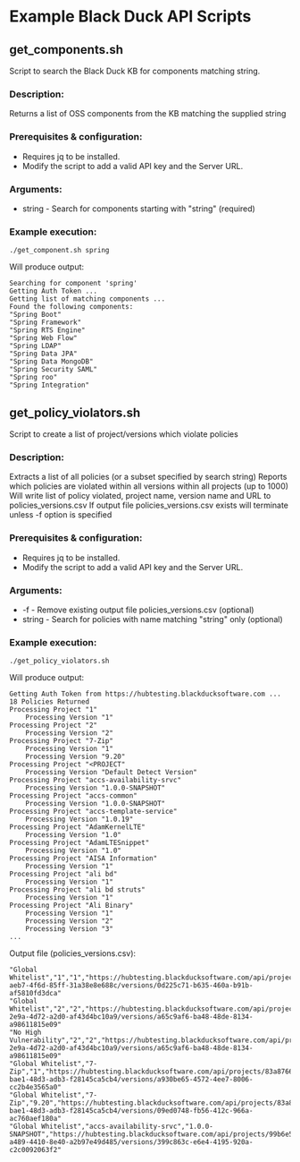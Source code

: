 # Example Black Duck API Scripts
## get_components.sh

Script to search the Black Duck KB for components matching string. 

### Description:

Returns a list of OSS components from the KB matching the supplied string

### Prerequisites & configuration:

* Requires jq to be installed.
* Modify the script to add a valid API key and the Server URL.

### Arguments:
 
* string	- Search for components starting with "string" (required)

### Example execution:

`./get_component.sh spring`

Will produce output:

    Searching for component 'spring'
    Getting Auth Token ...
    Getting list of matching components ...
    Found the following components:
    "Spring Boot"
    "Spring Framework"
    "Spring RTS Engine"
    "Spring Web Flow"
    "Spring LDAP"
    "Spring Data JPA"
    "Spring Data MongoDB"
    "Spring Security SAML"
    "Spring roo"
    "Spring Integration"


## get_policy_violators.sh

Script to create a list of project/versions which violate policies

### Description:

Extracts a list of all policies (or a subset specified by search string)
Reports which policies are violated within all versions within all projects (up to 1000)
Will write list of policy violated, project name, version name and URL to policies_versions.csv
If output file policies_versions.csv exists will terminate unless -f option is specified

### Prerequisites & configuration:

* Requires jq to be installed.
* Modify the script to add a valid API key and the Server URL.

### Arguments:

* -f		-	Remove existing output file policies_versions.csv (optional)
* string	-	Search for policies with name matching "string" only (optional)

### Example execution:

`./get_policy_violators.sh`

Will produce output:

```
Getting Auth Token from https://hubtesting.blackducksoftware.com ...
18 Policies Returned
Processing Project "1"
    Processing Version "1"
Processing Project "2"
    Processing Version "2"
Processing Project "7-Zip"
    Processing Version "1"
    Processing Version "9.20"
Processing Project "<PROJECT"
    Processing Version "Default Detect Version"
Processing Project "accs-availability-srvc"
    Processing Version "1.0.0-SNAPSHOT"
Processing Project "accs-common"
    Processing Version "1.0.0-SNAPSHOT"
Processing Project "accs-template-service"
    Processing Version "1.0.19"
Processing Project "AdamKernelLTE"
    Processing Version "1.0"
Processing Project "AdamLTESnippet"
    Processing Version "1.0"
Processing Project "AISA Information"
    Processing Version "1"
Processing Project "ali bd"
    Processing Version "1"
Processing Project "ali bd struts"
    Processing Version "1"
Processing Project "Ali Binary"
    Processing Version "1"
    Processing Version "2"
    Processing Version "3"
...
```

Output file (policies_versions.csv):

```
"Global Whitelist","1","1","https://hubtesting.blackducksoftware.com/api/projects/bcdec5cc-aeb7-4f6d-85ff-31a38e8e688c/versions/0d225c71-b635-460a-b91b-af5810fd3dca"
"Global Whitelist","2","2","https://hubtesting.blackducksoftware.com/api/projects/75b1e45d-2e9a-4d72-a2d0-af43d4bc10a9/versions/a65c9af6-ba48-48de-8134-a98611815e09"
"No High Vulnerability","2","2","https://hubtesting.blackducksoftware.com/api/projects/75b1e45d-2e9a-4d72-a2d0-af43d4bc10a9/versions/a65c9af6-ba48-48de-8134-a98611815e09"
"Global Whitelist","7-Zip","1","https://hubtesting.blackducksoftware.com/api/projects/83a8766a-bae1-48d3-adb3-f28145ca5cb4/versions/a930be65-4572-4ee7-8006-cc2b4e3565a0"
"Global Whitelist","7-Zip","9.20","https://hubtesting.blackducksoftware.com/api/projects/83a8766a-bae1-48d3-adb3-f28145ca5cb4/versions/09ed0748-fb56-412c-966a-ac760aef180a"
"Global Whitelist","accs-availability-srvc","1.0.0-SNAPSHOT","https://hubtesting.blackducksoftware.com/api/projects/99b6e506-a489-4410-8e40-a2b97e49d485/versions/399c863c-e6e4-4195-920a-c2c0092063f2"
```

